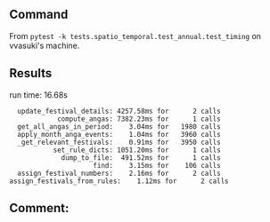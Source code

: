 ## Command
From `pytest -k tests.spatio_temporal.test_annual.test_timing` on vvasuki's machine.

## Results
run time: 16.68s
```
  update_festival_details: 4257.58ms for      2 calls
            compute_angas: 7382.23ms for      1 calls
  get_all_angas_in_period:    3.04ms for   1980 calls
  apply_month_anga_events:    1.04ms for   3960 calls
  _get_relevant_festivals:    0.91ms for   3950 calls
           set_rule_dicts: 1051.20ms for      1 calls
             dump_to_file:  491.52ms for      1 calls
                     find:    3.15ms for    106 calls
  assign_festival_numbers:    2.16ms for      2 calls
assign_festivals_from_rules:    1.12ms for      2 calls
```

## Comment:
